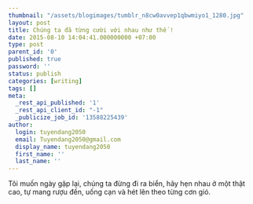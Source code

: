 ```yaml
---
thumbnail: "/assets/blogimages/tumblr_n8cw0avvep1qbwmiyo1_1280.jpg"
layout: post
title: Chúng ta đã từng cười với nhau như thế !
date: 2015-08-10 14:04:41.000000000 +07:00
type: post
parent_id: '0'
published: true
password: ''
status: publish
categories: [writing]
tags: []
meta:
  _rest_api_published: '1'
  _rest_api_client_id: "-1"
  _publicize_job_id: '13588225439'
author:
  login: tuyendang2050
  email: Tuyendang2050@gmail.com
  display_name: tuyendang2050
  first_name: ''
  last_name: ''
---
```

Tôi muốn ngày gặp lại, chúng ta đừng đi ra biển, hãy hẹn nhau ở một thật cao, tự mang rượu đến, uống cạn và hét lên theo từng cơn gió.


<a href="https://forever19n21.files.wordpress.com/2015/08/tumblr_n8cw0avvep1qbwmiyo1_1280.jpg"></a>
